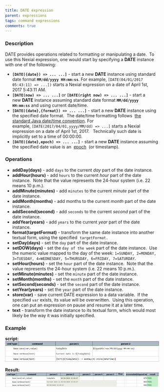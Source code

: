 ```yaml
---
title: DATE expression
parent: expressions
tags: command expressions
comments: true
---
```



### Description
DATE provides operations related to formatting or manipulating a date.  To use this Nexial expression, one would start 
by specifying a **DATE** instance with one of the following:

- **`[DATE({date}) => ... ...]`** \- start a new **DATE** instance using standard date format **`MM/dd/yyyy HH:mm:ss`**.
  For example, `[DATE(04/01/2017 05:43:11) => ...])` starts a Nexial expression on a date of April 1st, 2017 5:43:11 AM. 
- **`[DATE(now) => ... ...]`** or **`[DATE(right now) => ... ...]`** \- start a new **DATE** instance assuming 
  standard date format **`MM/dd/yyyy HH:mm:ss`** and using current date/time.
- **`[DATE({date},{format}) => ... ...]`** \- start a new **DATE** instance using the specified date format.  The 
  date/time formatting follows 
  <a href="http://docs.oracle.com/javase/8/docs/api/java/text/SimpleDateFormat.html" class="external-link" target="_nexial_external">the standard Java date/time convention</a>. 
  For example, `[DATE(2017/04/01,yyyy/MM/dd) => ...]` starts a Nexial expression on a date of April 1st, 2017.  
  Technically such date is implicitly set to a time of 00:00:00.
- **`[DATE({date},epoch) => ... ...]`** \- start a new **DATE** instance assuming the specified date value is an 
  <a href="https://en.wikipedia.org/wiki/Unix_time" class="external-link" target="_nexial_external">epoch</a> 
  (or timestamp). 


### Operations
- **addDay(days)** \- add `days` to the current _day_ part of the date instance.
- **addHour(hours)** \- add `hours` to the current _hour_ part of the date instance.  Note that the value represents 
  the 24-hour system (i.e. 22 means 10 p.m.).
- **addMinute(minutes)** \- add `minutes` to the current _minute_ part of the date instance.
- **addMonth(months)** \- add months to the current _month_ part of the date instance.
- **addSecond(second)** \- add `seconds` to the current _second_ part of the date instance.
- **addYear(years)** \- add `years` to the current _year_ part of the date instance.
- **format(targetFormat)** \- transform the same date instance into another textual form, using the specified 
  `targetFormat.`
- **setDay(days)** \- set the `day` part of the date instance.
- **setDOW(days)** \- set the `day of the week` part of the date instance.  Use the numeric value mapped to the day 
  of the week: `1=SUNDAY, 2=MONDAY, 3=TUESDAY, 4=WEDNESDAY, 5=THURSDAY, 6=FRIDAY, 7=SATURDAY`.
- **setHour(hours)** \- set the `hour` part of the date instance.  Note that the value represents the 24-hour system 
  (i.e. 22 means 10 p.m.).
- **setMinute(minutes)** \- set the `minute` part of the date instance.
- **setMonth(months)** \- set the `month` part of the date instance.
- **setSecond(seconds)** \- set the `second` part of the date instance.
- **setYear(years)** \- set the `year` part of the date instance.
- **store(var)** \- save current DATE expression to a data variable.  If the specified `var` exists, its value will 
  be overwritten.  Using this operation, one can put an expression on pause and resume it at a later time.
- **text** \- transform the date instance to its textual form, which would most likely be the way it was initially 
  specified.


### Example
**script:**<br/>
![script](image/DATEexpression_01.png)

**Result:**<br/>
![output](image/DATEexpression_02.png)

